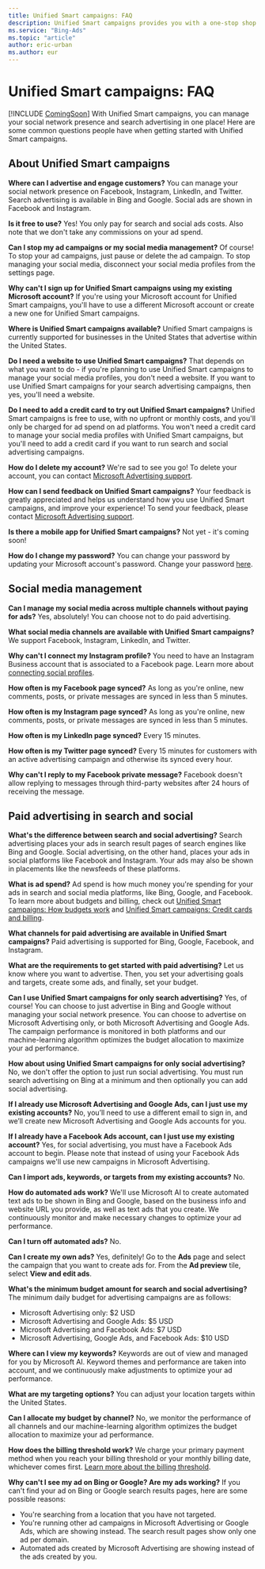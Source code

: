 ```yaml
---
title: Unified Smart campaigns: FAQ
description: Unified Smart campaigns provides you with a one-stop shop to manage your social network presence and search and social marketing.
ms.service: "Bing-Ads"
ms.topic: "article"
author: eric-urban
ms.author: eur
---
```


# Unified Smart campaigns: FAQ

[!INCLUDE [ComingSoon](./includes/ComingSoon.md)]
With Unified Smart campaigns, you can manage your social network presence and search advertising in one place! Here are some common questions people have when getting started with Unified Smart campaigns.

## About Unified Smart campaigns

**Where can I advertise and engage customers?** 	 	You can manage your social network presence on Facebook, Instagram, LinkedIn, and Twitter. Search advertising is available in Bing and Google. Social ads are shown in Facebook and Instagram.

**Is it free to use?** 	 	Yes! You only pay for search and social ads costs. Also note that we don't take any commissions on your ad spend.

**Can I stop my ad campaigns or my social media management?** 	 	Of course! To stop your ad campaigns, just pause or delete the ad campaign. To stop managing your social media, disconnect your social media profiles from the settings page.

**Why can't I sign up for Unified Smart campaigns using my existing Microsoft account?** 	 	If you're using your Microsoft account for Unified Smart campaigns, you'll have to use a different Microsoft account or create a new one for Unified Smart campaigns.

**Where is Unified Smart campaigns available?** 	 	Unified Smart campaigns is currently supported for businesses in the United States that advertise within the United States.

**Do I need a website to use Unified Smart campaigns?** 	 	That depends on what you want to do - if you're planning to use Unified Smart campaigns to manage your social media profiles, you don't need a website. If you want to use Unified Smart campaigns for your search advertising campaigns, then yes, you'll need a website.

**Do I need to add a credit card to try out Unified Smart campaigns?** 	 	Unified Smart campaigns is free to use, with no upfront or monthly costs, and you'll only be charged for ad spend on ad platforms. You won't need a credit card to manage your social media profiles with Unified Smart campaigns, but you'll need to add a credit card if you want to run search and social advertising campaigns.

**How do I delete my account?** 	 	We're sad to see you go! To delete your account, you can contact [Microsoft Advertising support](https://go.microsoft.com/fwlink?LinkId=398371).

**How can I send feedback on Unified Smart campaigns?** 	 	Your feedback is greatly appreciated and helps us understand how you use Unified Smart campaigns, and improve your experience! To send your feedback, please contact [Microsoft Advertising support](https://go.microsoft.com/fwlink?LinkId=398371).

**Is there a mobile app for Unified Smart campaigns?** 	 	Not yet - it's coming soon!

**How do I change my password?** 		 		You can change your password by updating your Microsoft account's password. Change your password [here](https://go.microsoft.com/fwlink?LinkId=2111408).

## Social media management

**Can I manage my social media across multiple channels without paying for ads?** 	 	Yes, absolutely! You can choose not to do paid advertising.

**What social media channels are available with Unified Smart campaigns?** 	 	We support Facebook, Instagram, LinkedIn, and Twitter.

**Why can't I connect my Instagram profile?** 	 	You need to have an Instagram Business account that is associated to a Facebook page. Learn more about [connecting social profiles](./hlp_DMC_CONC_AccountSettings.md).

**How often is my Facebook page synced?**  As long as you're online, new comments, posts, or private messages are synced in less than 5 minutes.

**How often is my Instagram page synced?**  As long as you're online, new comments, posts, or private messages are synced in less than 5 minutes.

**How often is my LinkedIn page synced?**  Every 15 minutes.

**How often is my Twitter page synced?**  Every 15 minutes for customers with an active advertising campaign and otherwise its synced every hour.

**Why can't I reply to my Facebook private message?**  Facebook doesn't allow replying to messages through third-party websites after 24 hours of receiving the message.

## Paid advertising in search and social

**What's the difference between search and social advertising?** 	 	Search advertising places your ads in search result pages of search engines like Bing and Google. Social advertising, on the other hand, places your ads in social platforms like Facebook and Instagram. Your ads may also be shown in placements like the newsfeeds of these platforms.

**What is ad spend?** 	 	Ad spend is how much money you're spending for your ads in search and social media platforms, like Bing, Google, and Facebook. To learn more about budgets and billing, check out [Unified Smart campaigns: How budgets work](./hlp_DMC_CONC_Budgets.md) and [Unified Smart campaigns: Credit cards and billing](./hlp_DMC_CONC_CreditCardTroubleshoot.md).

**What channels for paid advertising are available in Unified Smart campaigns?** 	 	Paid advertising is supported for Bing, Google, Facebook, and Instagram.

**What are the requirements to get started with paid advertising?** 	 	Let us know where you want to advertise. Then, you set your advertising goals and targets, create some ads, and finally, set your budget.

**Can I use Unified Smart campaigns for only search advertising?** 	 	Yes, of course! You can choose to just advertise in Bing and Google without managing your social network presence. You can choose to advertise on Microsoft Advertising  only, or both Microsoft Advertising and Google Ads. The campaign performance is monitored in both platforms and our machine-learning algorithm optimizes the budget allocation to maximize your ad performance.

**How about using Unified Smart campaigns for only social advertising?** 	 	No, we don't offer the option to just run social advertising. You must run search advertising on Bing at a minimum and then optionally you can add social advertising.

**If I already use Microsoft Advertising and Google Ads, can I just use my existing accounts?** 	 	No, you’ll need to use a different email to sign in, and we’ll create new Microsoft Advertising and Google Ads accounts for you.

**If I already have a Facebook Ads account, can I just use my existing account?** 	 	Yes, for social advertising, you must have a Facebook Ads account to begin. Please note that instead of using your Facebook Ads campaigns we'll use new campaigns in Microsoft Advertising.

**Can I import ads, keywords, or targets from my existing accounts?** 	 	No.

**How do automated ads work?** 	 	We'll use Microsoft AI to create automated text ads to be shown in Bing and Google, based on the business info and website URL you provide, as well as text ads that you create. We continuously monitor and make necessary changes to optimize your ad performance.

**Can I turn off automated ads?** 	 	No.

**Can I create my own ads?** 	 	Yes, definitely! Go to the **Ads** page and select the campaign that you want to create ads for. From the **Ad preview** tile, select **View and edit ads**.

**What's the minimum budget amount for search and social advertising?** 	 	The minimum daily budget for advertising campaigns are as follows:

- Microsoft Advertising only: $2 USD
- Microsoft Advertising and Google Ads: $5 USD
- Microsoft Advertising and Facebook Ads: $7 USD
- Microsoft Advertising, Google Ads, and Facebook Ads: $10 USD

**Where can I view my keywords?** 	 	Keywords are out of view and managed for you by Microsoft AI. Keyword themes and performance are taken into account, and we continuously make adjustments to optimize your ad performance.

**What are my targeting options?** 	 	You can adjust your location targets within the United States.

**Can I allocate my budget by channel?** 	 	No, we monitor the performance of all channels and our machine-learning algorithm optimizes the budget allocation to maximize your ad performance.

**How does the billing threshold work?** 	 	We charge your primary payment method when you reach your billing threshold or your monthly billing date, whichever comes first. [Learn more about the billing threshold](./hlp_DMC_CONC_CreditCardTroubleshoot.md).

**Why can't I see my ad on Bing or Google? Are my ads working?** 	 	If you can't find your ad on Bing or Google search results pages, here are some possible reasons:
- You're searching from a location that you have not targeted.
- You're running other ad campaigns in Microsoft Advertising or Google Ads, which are showing instead. The search result pages show only one ad per domain.
- Automated ads created by Microsoft Advertising are showing instead of the ads created by you.



